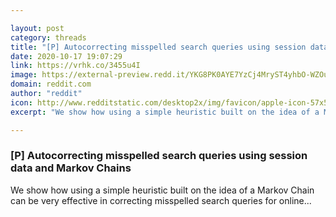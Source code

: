 ```yaml
---

layout: post
category: threads
title: "[P] Autocorrecting misspelled search queries using session data and Markov Chains"
date: 2020-10-17 19:07:29
link: https://vrhk.co/3455u4I
image: https://external-preview.redd.it/YKG8PK0AYE7YzCj4MryST4yhbO-WZOux8rvriqfKNO4.jpg?width=1200&height=553&auto=webp&crop=1200:553,smart&s=81f5305c9fc345952c1b3aa8688a00da36ad7bd6
domain: reddit.com
author: "reddit"
icon: http://www.redditstatic.com/desktop2x/img/favicon/apple-icon-57x57.png
excerpt: "We show how using a simple heuristic built on the idea of a Markov Chain can be very effective in correcting misspelled search queries for online..."

---
```


### [P] Autocorrecting misspelled search queries using session data and Markov Chains

We show how using a simple heuristic built on the idea of a Markov Chain can be very effective in correcting misspelled search queries for online...